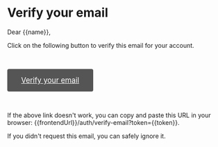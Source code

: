 # Verify your email

Dear {{name}},

Click on the following button to verify this email for your account.

<a style="background: #555; padding: 1rem 2rem; font-size: 120%; color: #fff; display: inline-block; margin: 2rem auto; border-radius: 0.25rem" href="{{frontendUrl}}/auth/verify-email?token={{token}}">Verify your email</a>

If the above link doesn't work, you can copy and paste this URL in your browser: {{frontendUrl}}/auth/verify-email?token={{token}}.

If you didn't request this email, you can safely ignore it.

